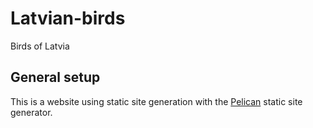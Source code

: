 # Latvian-birds

Birds of Latvia

## General setup

This is a website using static site generation with the [Pelican](https://getpelican.com) static site generator.
